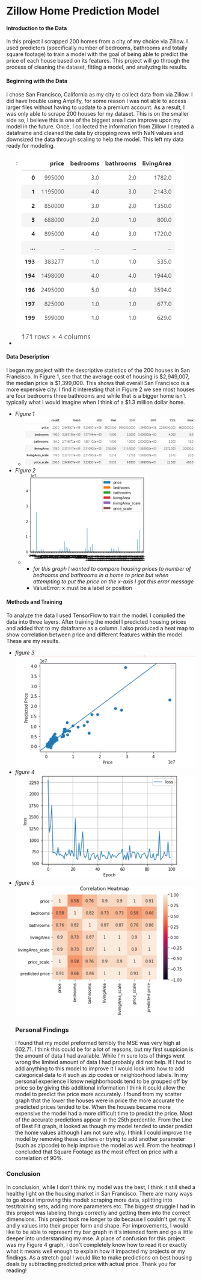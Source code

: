# Zillow Home Prediction Model 
#### Introduction to the Data
In this project I scrapped 200 homes from a city of my choice via Zillow. I used predictors (specifically number of bedrooms, bathrooms and totally square footage) to train a model with the goal of being able to predict the price of each house based on its features. This project will go through the process of cleaning the dataset, fitting a model, and analyzing its results.
#### Beginning with the Data 
I chose San Francisco, California as my city to collect data from via Zillow. I did have trouble using Amplify, for some reason I was not able to access larger files without having to update to a premium account. As a result, I was only able to scrape 200 houses for my dataset. This is on the smaller side so, I believe this is one of the biggest area I can improve upon my model in the future. Once, I collected the information from Zillow I created a dataframe and cleaned the data by dropping rows with NaN values and downsized the data through scaling to help the model. This left my data ready for modeling. 
  - ![](../images/dataframe.PNG)
#### Data Description 
I began my project with the descriptive statistics of the 200 houses in San Francisco. In Figure 1, see that the average cost of housing is $2,949,007, the median price is $1,399,000. This shows that overall San Francisco is a more expensive city. I find it interesting that in Figure 2 we see most houses are four bedrooms three bathrooms and while that is a bigger home isn't typically what I would imagine when I think of a $1.3 million dollar home.
  - *Figure 1*
    - ![](../images/sum.PNG)
  - *Figure 2*
    - ![](../images/bar.PNG)
      - *for this graph I wanted to compare housing prices to number of bedrooms and bathrooms in a home to price but when attempting to put the price on the x-axis I got this error message* 
      - ValueError: x must be a label or position
  #### Methods and Training 
To analyze the data I used TensorFlow to train the model. I complied the data into three layers. After training the model I predicted housing prices and added that to my dataframe as a column. I also produced a heat map to show correlation between price and different features within the model. These are my results. 
  - *figure 3*
   ![](../images/Proj1.PNG)
  - *figure 4*
   ![](../images/Proj_im2.PNG)
  - *figure 5*
    ![](../images/heatmap.PNG)
    ### Personal Findings
    I found that my model preformed terribly the MSE was very high at 602.71. I think this could be for a lot of reasons, but my first suspicion is the amount of data I had available. While I'm sure lots of things went wrong the limited amount of data I had probably did not help. If I had to add anything to this model to improve it I would look into how to add categorical data to it such as zip codes or neighborhood labels. In my personal experience I know neighborhoods tend to be grouped off by price so by giving this additional information I think it could allow the model to predict the price more accurately. 
    I found from my scatter graph that the lower the houses were in price the more accurate the predicted prices tended to be. When the houses became more expensive the model had a more difficult time to predict the price. Most of the accurate predictions appear in the 25th percentile. From the Line of Best Fit graph, it looked as though my model tended to under predict the home values although I am not sure why. I think I could improve the model by removing these outliers or trying to add another parameter (such as zipcode) to help improve the model as well. 
    From the heatmap I concluded that Square Footage as the most effect on price with a correlation of 90%. 
 
### Conclusion 
In conclusion, while I don't think my model was the best, I think it still shed a healthy light on the housing market in San Francisco. There are many ways to go about improving this model: scraping more data, splitting into test/training sets, adding more parameters etc. The biggest struggle I had in this project was labeling things correctly and getting them into the correct dimensions. This project took me longer to do because I couldn't get my X and y values into their proper form and shape. For improvements, I would like to be able to represent my bar graph in it's intended form and go a little deeper into understanding my mse. A place of confusion for this project was my Figure 4 graph, I don't completely know how to read it or exactly what it means well enough to explain how it impacted my projects or my findings. As a stretch goal I would like to make predictions on best housing deals by subtracting predicted price with actual price. Thank you for reading! 